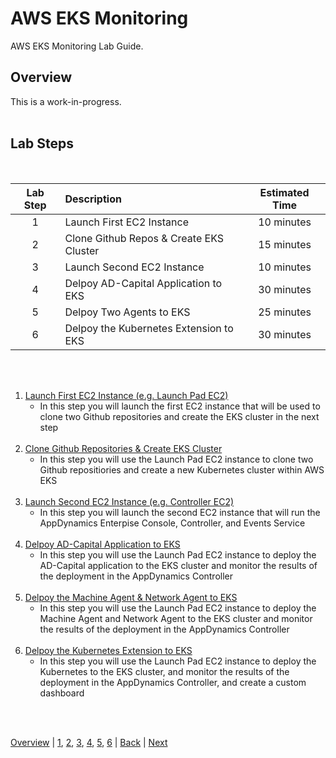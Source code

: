 # AWS EKS Monitoring

AWS EKS Monitoring Lab Guide.

## Overview

This is a work-in-progress.
<br><br>

## Lab Steps
<br>


| Lab Step | Description                             | Estimated Time |
| :------: | :-------------------------------------- | :------------: |
|    1     | Launch First EC2 Instance               |   10 minutes   |
|    2     | Clone Github Repos & Create EKS Cluster |   15 minutes   |
|    3     | Launch Second EC2 Instance              |   10 minutes   |
|    4     | Delpoy AD-Capital Application to EKS    |   30 minutes   |
|    5     | Delpoy Two Agents to EKS                |   25 minutes   |
|    6     | Delpoy the Kubernetes Extension to EKS  |   30 minutes   |

<br><br>


1. [Launch First EC2 Instance (e.g. Launch Pad EC2)](lab-exercise-01.md) 
   - In this step you will launch the first EC2 instance
   that will be used to clone two Github repositories and create the EKS cluster in the next step <br><br>
2. [Clone Github Repositories & Create EKS Cluster](lab-exercise-02.md)
   - In this step you will use the Launch Pad EC2 instance to clone two Github repositiories and create a new Kubernetes cluster within AWS EKS<br><br>
3. [Launch Second EC2 Instance (e.g. Controller EC2)](lab-exercise-03.md) 
   - In this step you will launch the second EC2 instance that will run the AppDynamics Enterpise Console, Controller, and Events Service<br><br> 
4. [Delpoy AD-Capital Application to EKS](lab-exercise-04.md)
   - In this step you will use the Launch Pad EC2 instance to deploy the AD-Capital application to the EKS cluster and monitor the results of the deployment in the AppDynamics Controller<br><br>
5. [Delpoy the Machine Agent & Network Agent to EKS](lab-exercise-05.md)
   - In this step you will use the Launch Pad EC2 instance to deploy the Machine Agent and Network Agent to the EKS cluster  and monitor the results of the deployment in the AppDynamics Controller<br><br>
6. [Delpoy the Kubernetes Extension to EKS](lab-exercise-06.md)
   - In this step you will use the Launch Pad EC2 instance to deploy the Kubernetes to the EKS cluster,  and monitor the results of the deployment in the AppDynamics Controller, and create a custom dashboard <br><br>  
<br>

[Overview](aws-eks-monitoring.md) | [1](lab-exercise-01.md), [2](lab-exercise-02.md), [3](lab-exercise-03.md), [4](lab-exercise-04.md), [5](lab-exercise-05.md), [6](lab-exercise-06.md) | [Back](aws-eks-monitoring.md) | [Next](lab-exercise-01.md)